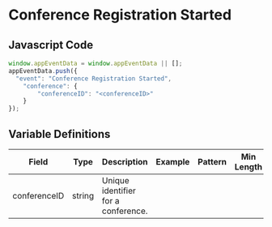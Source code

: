 # Conference Registration Started

### 

## Javascript Code
```js
window.appEventData = window.appEventData || [];
appEventData.push({
  "event": "Conference Registration Started",
    "conference": {
        "conferenceID": "<conferenceID>"
    }
});
```

## Variable Definitions

|Field|Type|Description|Example|Pattern|Min Length|Max Length|Minimum|Maximum|Multiple Of|
| --- | --- | --- | --- | --- | --- | --- | --- | --- | --- |
|conferenceID|string|Unique identifier for a conference.||||||||



